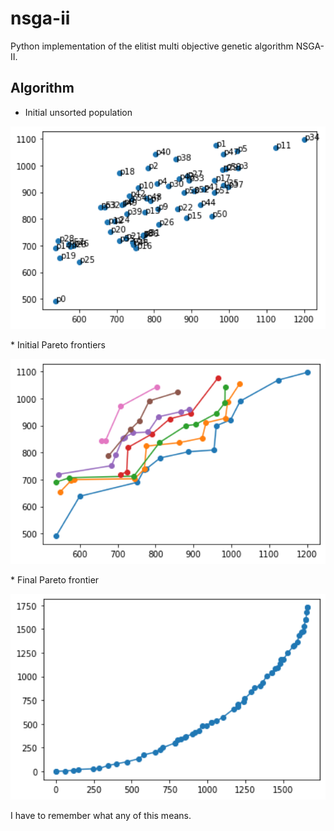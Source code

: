 # nsga-ii
Python implementation of the elitist multi objective genetic algorithm NSGA-II.

## Algorithm
* Initial unsorted population
<p align="center">
<img src="/media/unsorted_population.png" width="1000"/>
</p>
* Initial Pareto frontiers
<p align="center">
<img src="/media/initial_pareto_frontiers.png" width="1000"/>
</p>
* Final Pareto frontier
<p align="center">
<img src="/media/final_pareto_frontier.png" width="1000"/>
</p>

I have to remember what any of this means.

